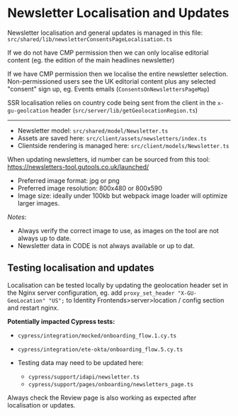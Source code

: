 # Newsletter Localisation and Updates

Newsletter localisation and general updates is managed in this file:
`src/shared/lib/newsletterConsentsPageLocalisation.ts`

If we do not have CMP permission then we can only localise editorial content (eg. the edition of the main headlines newsletter)

If we have CMP permission then we localise the entire newsletter selection. Non-permissioned users see the UK editorial content plus any selected "consent" sign up, eg. Events emails (`ConsentsOnNewslettersPageMap`)

SSR localisation relies on country code being sent from the client in the `x-gu-geolcation` header (`src/server/lib/getGeolocationRegion.ts`)

---

- Newsletter model: `src/shared/model/Newsletter.ts`
- Assets are saved here: `src/client/assets/newsletters/index.ts`
- Clientside rendering is managed here: `src/client/models/Newsletter.ts`

When updating newsletters, id number can be sourced from this tool: https://newsletters-tool.gutools.co.uk/launched/

- Preferred image format: jpg or png
- Preferred image resolution: 800x480 or 800x590
- Image size: ideally under 100kb but webpack image loader will optimize larger images.

_Notes_:

- Always verify the correct image to use, as images on the tool are not always up to date.
- Newsletter data in CODE is not always available or up to dat.

## Testing localisation and updates

Localisation can be tested locally by updating the geolocation header set in the Nginx server configuration, eg. add `proxy_set_header "X-GU-GeoLocation" "US";` to Identity Frontends>server>location / config section and restart nginx.

**Potentially impacted Cypress tests:**

- `cypress/integration/mocked/onboarding_flow.1.cy.ts`
- `cypress/integration/ete-okta/onboarding_flow.5.cy.ts`

- Testing data may need to be updated here:
  - `cypress/support/idapi/newsletter.ts`
  - `cypress/support/pages/onboarding/newsletters_page.ts`

Always check the Review page is also working as expected after localisation or updates.
